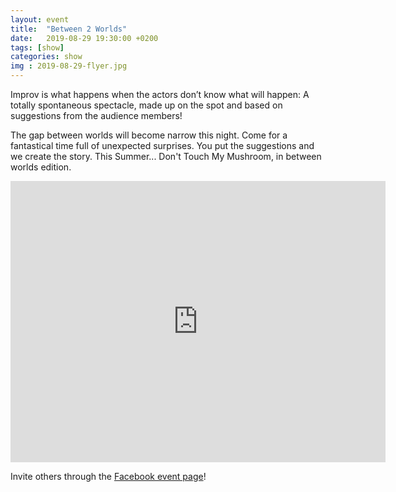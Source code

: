 ```yaml
---
layout: event
title:  "Between 2 Worlds"
date:   2019-08-29 19:30:00 +0200
tags: [show]
categories: show
img : 2019-08-29-flyer.jpg
---
```

Improv is what happens when the actors don’t know what will happen: A totally spontaneous spectacle, made up on the spot and based on suggestions from the audience members!
<!--more-->
The gap between worlds will become narrow this night. Come for a fantastical time full of unexpected surprises. You put the suggestions and we create the story.
This Summer... Don't Touch My Mushroom, in between worlds edition.

<iframe src="https://www.google.com/maps/embed?pb=!1m18!1m12!1m3!1d2701.3164958683724!2d8.52006681583793!3d47.38625731116593!2m3!1f0!2f0!3f0!3m2!1i1024!2i768!4f13.1!3m3!1m2!1s0x47900a15619f4fa9%3A0x124e7e779b279679!2sjenseits+im+Viadukt!5e0!3m2!1sen!2sch!4v1529147583692" width="600" height="450" frameborder="0" style="border:0" allowfullscreen></iframe>

Invite others through the [Facebook event page](https://www.facebook.com/events/1209497019231461/)!
